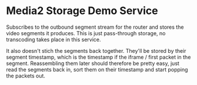 # Media2 Storage Demo Service

Subscribes to the outbound segment stream for the router and stores the video
segments it produces. This is just pass-through storage, no transcoding takes
place in this service.

It also doesn't stich the segments back together. They'll be stored by their
segment timestamp, which is the timestamp if the iframe / first packet in the
segment. Reassembling them later should therefore be pretty easy, just read the
segments back in, sort them on their timestamp and start popping the packets out.

